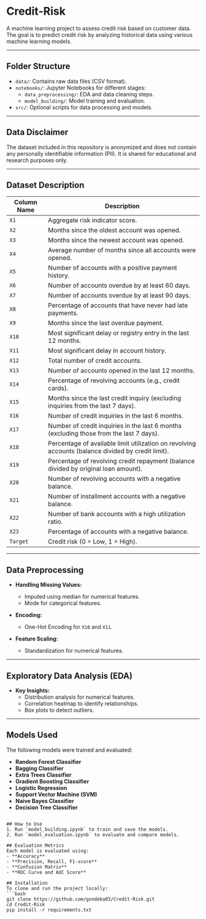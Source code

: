 #  Credit-Risk
A machine learning project to assess credit risk based on customer data. The goal is to predict credit risk by analyzing historical data using various machine learning models.

---

##  Folder Structure
- `data/`: Contains raw data files (CSV format).
- `notebooks/`: Jupyter Notebooks for different stages:
   - `data_preprocessing/`: EDA and data cleaning steps.
   - `model_building/`: Model training and evaluation.
- `src/`: Optional scripts for data processing and models.

---

##  Data Disclaimer
The dataset included in this repository is anonymized and does not contain any personally identifiable information (PII). It is shared for educational and research purposes only.

---

##  Dataset Description
| **Column Name** | **Description**                                                                                     |
|-----------------|-----------------------------------------------------------------------------------------------------|
| `X1`            | Aggregate risk indicator score.                                                                      |
| `X2`            | Months since the oldest account was opened.                                                          |
| `X3`            | Months since the newest account was opened.                                                          |
| `X4`            | Average number of months since all accounts were opened.                                             |
| `X5`            | Number of accounts with a positive payment history.                                                  |
| `X6`            | Number of accounts overdue by at least 60 days.                                                      |
| `X7`            | Number of accounts overdue by at least 90 days.                                                      |
| `X8`            | Percentage of accounts that have never had late payments.                                            |
| `X9`            | Months since the last overdue payment.                                                               |
| `X10`           | Most significant delay or registry entry in the last 12 months.                                      |
| `X11`           | Most significant delay in account history.                                                           |
| `X12`           | Total number of credit accounts.                                                                     |
| `X13`           | Number of accounts opened in the last 12 months.                                                     |
| `X14`           | Percentage of revolving accounts (e.g., credit cards).                                               |
| `X15`           | Months since the last credit inquiry (excluding inquiries from the last 7 days).                     |
| `X16`           | Number of credit inquiries in the last 6 months.                                                     |
| `X17`           | Number of credit inquiries in the last 6 months (excluding those from the last 7 days).               |
| `X18`           | Percentage of available limit utilization on revolving accounts (balance divided by credit limit).   |
| `X19`           | Percentage of revolving credit repayment (balance divided by original loan amount).                  |
| `X20`           | Number of revolving accounts with a negative balance.                                                |
| `X21`           | Number of installment accounts with a negative balance.                                              |
| `X22`           | Number of bank accounts with a high utilization ratio.                                               |
| `X23`           | Percentage of accounts with a negative balance.                                                      |
| `Target`        | Credit risk (0 = Low, 1 = High).                                                                    |

---

## Data Preprocessing
- **Handling Missing Values:** 
  - Imputed using median for numerical features.
  - Mode for categorical features.

- **Encoding:**
  - One-Hot Encoding for `X10` and `X11`.

- **Feature Scaling:**
  - Standardization for numerical features.

---

## Exploratory Data Analysis (EDA)
- **Key Insights:**
   - Distribution analysis for numerical features.
   - Correlation heatmap to identify relationships.
   - Box plots to detect outliers.

---

## Models Used
The following models were trained and evaluated:
- **Random Forest Classifier**
- **Bagging Classifier**
- **Extra Trees Classifier**
- **Gradient Boosting Classifier**
- **Logistic Regression**
- **Support Vector Machine (SVM)**
- **Naive Bayes Classifier**
- **Decision Tree Classifier**

```

## How to Use
1. Run `model_building.ipynb` to train and save the models.
2. Run `model_evaluation.ipynb` to evaluate and compare models.

## Evaluation Metrics
Each model is evaluated using:
- **Accuracy**
- **Precision, Recall, F1-score**
- **Confusion Matrix**
- **ROC Curve and AUC Score**

## Installation
To clone and run the project locally:
```bash
git clone https://github.com/gondeka03/Credit-Risk.git
cd Credit-Risk
pip install -r requirements.txt
